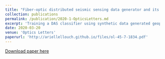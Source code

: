 ```yaml
---
title: "Fiber-optic distributed seismic sensing data generator and its application for training classification nets"
collection: publications
permalink: /publication/2020-1-OpticsLetters.md
excerpt: 'Training a DAS classifier using synthetic data generated geophysical seismic modeling'
date: 2020-03-20
venue: 'Optics Letters'
paperurl: 'http://ariellellouch.github.io/files/ol-45-7-1834.pdf'
---
```


[Download paper here](http://ariellellouch.github.io/files/Sol-45-7-1834.pdf)